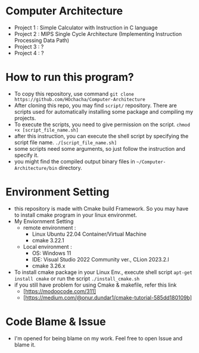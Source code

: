 # Computer Architecture
- Project 1 : Simple Calculator with Instruction in C language
- Project 2 : MIPS Single Cycle Architecture (Implementing Instruction Processing Data Path)
- Project 3 : ?
- Project 4 : ?
# How to run this program?
- To copy this repository, use command ```git clone https://github.com/HOchacha/Computer-Architecture```
- After cloning this repo, you may find ```script/``` repository. There are scripts used for automatically installing some package and compiling my projects.
- To execute the scripts, you need to give permission on the script.
```chmod +x [script_file_name.sh]```
- after this instruction, you can execute the shell script by specifying the script file name.
```./[script_file_name.sh]```
- some scripts need some arguments, so just follow the instruction and specify it.
- you might find the compiled output binary files in ```~/Computer-Architecture/bin``` directory.
# Environment Setting
- this repository is made with Cmake build Framework. So you may have to install cmake program in your linux environmet.
- My Enviornment Setting
  - remote environment :
    - Linux Ubuntu 22.04 Container/Virtual Machine
    - cmake 3.22.1
  - Local environment :
    - OS: Windows 11
    - IDE: Visual Studio 2022 Community ver., CLion 2023.2.l
    - cmake 3.26.x
- To install cmake package in your Linux Env., execute shell script
```apt-get install cmake``` or run the script ```./install_cmake.sh```
- if you still have problem for using Cmake & makefile, refer this link
  - [https://modoocode.com/311]
  - [https://medium.com/@onur.dundar1/cmake-tutorial-585dd180109b]
# Code Blame & Issue
- I'm opened for being blame on my work. Feel free to open Issue and blame it. 
